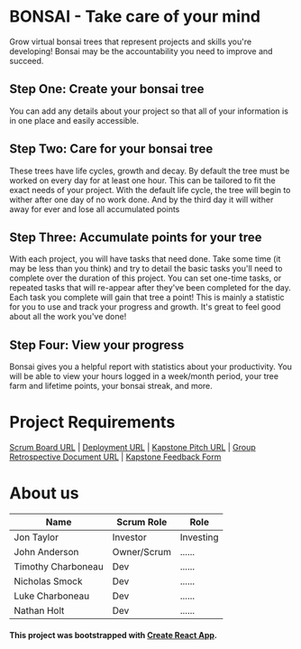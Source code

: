 # BONSAI - Take care of your mind

Grow virtual bonsai trees that represent projects and skills you're developing! Bonsai may be the accountability you need to improve and succeed.

## Step One: Create your bonsai tree

You can add any details about your project
so that all of your information is in one place and easily accessible.

## Step Two: Care for your bonsai tree

These trees have life cycles, growth and decay. By default the tree must be worked on every day for at least one hour. This can be tailored to fit the exact needs of your project. With the default life cycle, the tree will begin to wither after one day of no work done. And by the third day it will wither away for ever and lose all accumulated points

## Step Three: Accumulate points for your tree

With each project, you will have tasks that need done. Take some time (it may be less than you think) and try to detail the basic tasks you'll need to complete over the duration of this project. You can set one-time tasks, or repeated tasks that will re-appear after they've been completed for the day. Each task you complete will gain that tree a point! This is mainly a statistic for you to use and track your progress and growth. It's great to feel good about all the work you've done!

## Step Four: View your progress

Bonsai gives you a helpful report with statistics about your productivity. You will be able to view your hours logged in a week/month period, your tree farm and lifetime points, your bonsai streak, and more.

# Project Requirements
[Scrum Board URL](https://github.com/johnkismet/Bonsai/projects/1) | [Deployment URL]() | [Kapstone Pitch URL](https://docs.google.com/document/d/1o-QS1STWTAq39--1Mb5bxqj4uX7sV2X99g7owJL_17k/edit?usp=sharing) | [Group Retrospective Document URL]() | [Kapstone Feedback Form](https://docs.google.com/forms/d/1yeIyQH6ZE6y5Z0qB2i8yW5_1Gzfxs8YiJsNlcyjR0WA/viewform?edit_requested=true)
# About us
| Name | Scrum Role | Role |
|------|------------|------|
| Jon Taylor  |  Investor  |Investing|
| John Anderson | Owner/Scrum|......|
| Timothy Charboneau  |      Dev   |......|
| Nicholas Smock |      Dev   |......|
| Luke Charboneau |      Dev   |......|
|Nathan Holt|      Dev   |......|
#### This project was bootstrapped with [Create React App](https://github.com/facebook/create-react-app).
